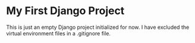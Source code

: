 # My First Django Project

This is just an empty Django project initialized for now. I have excluded the virtual environment files in a 
.gitignore file.
